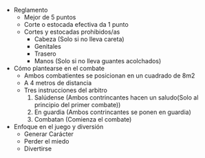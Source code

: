 - Reglamento
	- Mejor de 5 puntos
	- Corte o estocada efectiva da 1 punto
	- Cortes y estocadas prohibidos/as
		- Cabeza (Solo si no lleva careta)
		- Genitales
		- Trasero
		- Manos (Solo si no lleva guantes acolchados)
- Cómo plantearse en el combate
	- Ambos combatientes se posicionan en un cuadrado de 8m2 
	- A 4 metros de distancia
	- Tres instrucciones del arbitro
		1. Salúdense (Ambos contrincantes hacen un saludo(Solo al principio del primer combate))
		2. En guardia (Ambos contrincantes se ponen en guardia)
		3. Combatan (Comienza el combate)
- Enfoque en el juego y diversión
	- Generar Carácter
	- Perder el miedo
	- Divertirse
